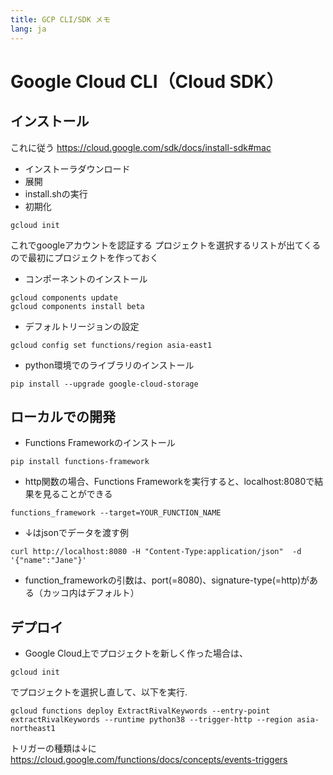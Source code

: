 ```yaml
---
title: GCP CLI/SDK メモ
lang: ja
---
```


# Google Cloud CLI（Cloud SDK）

## インストール

これに従う
https://cloud.google.com/sdk/docs/install-sdk#mac

- インストーラダウンロード
- 展開
- install.shの実行
- 初期化

```
gcloud init
```
これでgoogleアカウントを認証する
プロジェクトを選択するリストが出てくるので最初にプロジェクトを作っておく

- コンポーネントのインストール

```
gcloud components update
gcloud components install beta
```
- デフォルトリージョンの設定

```
gcloud config set functions/region asia-east1
```

- python環境でのライブラリのインストール

```
pip install --upgrade google-cloud-storage
```
## ローカルでの開発

- Functions Frameworkのインストール

```
pip install functions-framework
```
- http関数の場合、Functions Frameworkを実行すると、localhost:8080で結果を見ることができる

```
functions_framework --target=YOUR_FUNCTION_NAME
```
- ↓はjsonでデータを渡す例

```
curl http://localhost:8080 -H "Content-Type:application/json"  -d '{"name":"Jane"}'
```
- function_frameworkの引数は、port(=8080)、signature-type(=http)がある（カッコ内はデフォルト）

## デプロイ

- Google Cloud上でプロジェクトを新しく作った場合は、

```
gcloud init
```
でプロジェクトを選択し直して、以下を実行. 

```
gcloud functions deploy ExtractRivalKeywords --entry-point extractRivalKeywords --runtime python38 --trigger-http --region asia-northeast1
```
トリガーの種類は↓に
https://cloud.google.com/functions/docs/concepts/events-triggers


